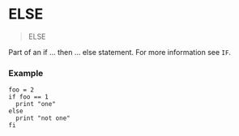 # ELSE

> ELSE

Part of an if ... then ... else statement. For more information see `IF`.

### Example

```
foo = 2
if foo == 1
  print "one"
else
  print "not one"
fi
```

